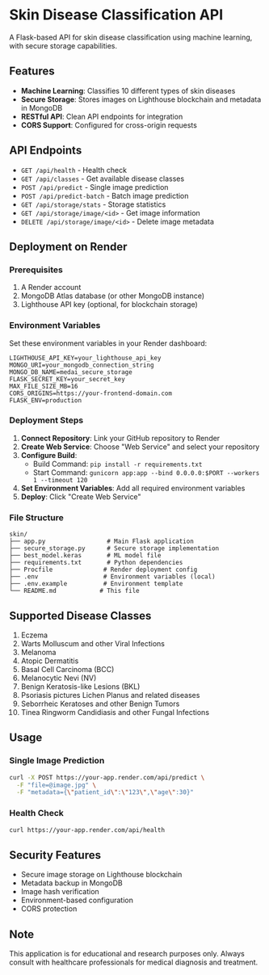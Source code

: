 # Skin Disease Classification API

A Flask-based API for skin disease classification using machine learning, with secure storage capabilities.

## Features

- **Machine Learning**: Classifies 10 different types of skin diseases
- **Secure Storage**: Stores images on Lighthouse blockchain and metadata in MongoDB
- **RESTful API**: Clean API endpoints for integration
- **CORS Support**: Configured for cross-origin requests

## API Endpoints

- `GET /api/health` - Health check
- `GET /api/classes` - Get available disease classes
- `POST /api/predict` - Single image prediction
- `POST /api/predict-batch` - Batch image prediction
- `GET /api/storage/stats` - Storage statistics
- `GET /api/storage/image/<id>` - Get image information
- `DELETE /api/storage/image/<id>` - Delete image metadata

## Deployment on Render

### Prerequisites

1. A Render account
2. MongoDB Atlas database (or other MongoDB instance)
3. Lighthouse API key (optional, for blockchain storage)

### Environment Variables

Set these environment variables in your Render dashboard:

```
LIGHTHOUSE_API_KEY=your_lighthouse_api_key
MONGO_URI=your_mongodb_connection_string
MONGO_DB_NAME=medai_secure_storage
FLASK_SECRET_KEY=your_secret_key
MAX_FILE_SIZE_MB=16
CORS_ORIGINS=https://your-frontend-domain.com
FLASK_ENV=production
```

### Deployment Steps

1. **Connect Repository**: Link your GitHub repository to Render
2. **Create Web Service**: Choose "Web Service" and select your repository
3. **Configure Build**:
   - Build Command: `pip install -r requirements.txt`
   - Start Command: `gunicorn app:app --bind 0.0.0.0:$PORT --workers 1 --timeout 120`
4. **Set Environment Variables**: Add all required environment variables
5. **Deploy**: Click "Create Web Service"

### File Structure

```
skin/
├── app.py                 # Main Flask application
├── secure_storage.py      # Secure storage implementation
├── best_model.keras       # ML model file
├── requirements.txt       # Python dependencies
├── Procfile              # Render deployment config
├── .env                  # Environment variables (local)
├── .env.example          # Environment template
└── README.md            # This file
```

## Supported Disease Classes

1. Eczema
2. Warts Molluscum and other Viral Infections
3. Melanoma
4. Atopic Dermatitis
5. Basal Cell Carcinoma (BCC)
6. Melanocytic Nevi (NV)
7. Benign Keratosis-like Lesions (BKL)
8. Psoriasis pictures Lichen Planus and related diseases
9. Seborrheic Keratoses and other Benign Tumors
10. Tinea Ringworm Candidiasis and other Fungal Infections

## Usage

### Single Image Prediction

```bash
curl -X POST https://your-app.render.com/api/predict \
  -F "file=@image.jpg" \
  -F "metadata={\"patient_id\":\"123\",\"age\":30}"
```

### Health Check

```bash
curl https://your-app.render.com/api/health
```

## Security Features

- Secure image storage on Lighthouse blockchain
- Metadata backup in MongoDB
- Image hash verification
- Environment-based configuration
- CORS protection

## Note

This application is for educational and research purposes only. Always consult with healthcare professionals for medical diagnosis and treatment.
